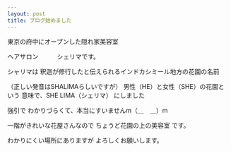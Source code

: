 ```yaml
---
layout: post
title: ブログ始めました
---
```


東京の府中にオープンした隠れ家美容室

ヘアサロン　　　シェリマです。

シャリマは 釈迦が修行したと伝えられるインドカシミール地方の花園の名前

（正しい発音はSHALIMAらしいですが） 男性（HE）と女性（SHE）の花園という 意味で、SHE LIMA（シェリマ） にしました

強引で わかりづらくて、本当にすいませんm（＿　＿）m

一階がきれいな花屋さんなので ちょうど花園の上の美容室 です。

わかりにくい場所にありますが よろしくお願いします。
